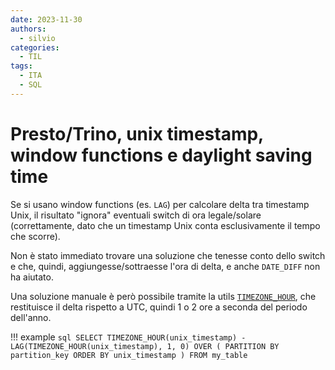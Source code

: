 ```yaml
---
date: 2023-11-30
authors:
  - silvio
categories:
  - TIL
tags:
  - ITA
  - SQL
---
```


# Presto/Trino, unix timestamp, window functions e daylight saving time

Se si usano window functions (es. `LAG`) per calcolare delta tra timestamp Unix, il risultato "ignora" eventuali switch di ora legale/solare (correttamente, dato che un timestamp Unix conta esclusivamente il tempo che scorre).

<!-- more -->

Non è stato immediato trovare una soluzione che tenesse conto dello switch e che, quindi, aggiungesse/sottraesse l'ora di delta, e anche `DATE_DIFF` non ha aiutato.

Una soluzione manuale è però possibile tramite la utils [`TIMEZONE_HOUR`](https://prestodb.io/docs/current/functions/datetime.html#convenience-extraction-functions), che restituisce il delta rispetto a UTC, quindi 1 o 2 ore a seconda del periodo dell'anno.

!!! example
    ```sql
    SELECT
      TIMEZONE_HOUR(unix_timestamp) - LAG(TIMEZONE_HOUR(unix_timestamp), 1, 0) OVER (
        PARTITION BY partition_key
        ORDER BY unix_timestamp
      )
    FROM my_table
    ```

